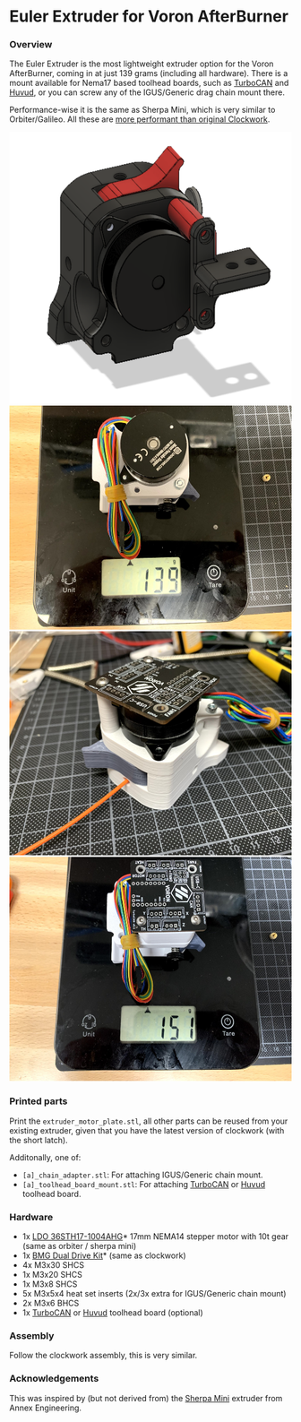 # Euler Extruder for Voron AfterBurner

### Overview

The Euler Extruder is the most lightweight extruder option for the Voron AfterBurner, coming in at just 139 grams (including all hardware). There is a mount available for Nema17 based toolhead boards, such as [TurboCAN] and [Huvud], or you can screw any of the IGUS/Generic drag chain mount there.

Performance-wise it is the same as Sherpa Mini, which is very similar to Orbiter/Galileo. All these are [more performant than original Clockwork].

[TurboCAN]: https://github.com/henrikssn/TurboCAN
[Huvud]: https://github.com/bondus/KlipperToolboard
[more performant than original Clockwork]: https://github.com/Annex-Engineering/Annex-Engineering.github.io/blob/master/extruder_force.md


<img src="Images/0.png" height=486 width=567 />
<img src="Images/1.jpg" height=400 width=533 />
<img src="Images/2.jpg" height=400 width=533 />
<img src="Images/3.jpg" height=400 width=533 />

### Printed parts

Print the `extruder_motor_plate.stl`, all other parts can be reused from your existing extruder, given that you have the latest version of clockwork (with the short latch).

Additonally, one of:

* `[a]_chain_adapter.stl`: For attaching IGUS/Generic chain mount.
* `[a]_toolhead_board_mount.stl`: For attaching [TurboCAN] or [Huvud] toolhead board.

### Hardware

* 1x [LDO 36STH17-1004AHG]* 17mm NEMA14 stepper motor with 10t gear (same as orbiter / sherpa mini)
* 1x [BMG Dual Drive Kit]* (same as clockwork)
* 4x M3x30 SHCS
* 1x M3x20 SHCS
* 1x M3x8 SHCS
* 5x M3x5x4 heat set inserts (2x/3x extra for IGUS/Generic chain mount)
* 2x M3x6 BHCS
* 1x [TurboCAN] or [Huvud] toolhead board (optional)

[LDO 36STH17-1004AHG]: https://www.aliexpress.com/item/4001346055973.html
[BMG Dual Drive Kit]: https://www.aliexpress.com/item/4000021186440.html

### Assembly

Follow the clockwork assembly, this is very similar.

### Acknowledgements

This was inspired by (but not derived from) the [Sherpa Mini] extruder from Annex Engineering.

[Sherpa Mini]: https://github.com/Annex-Engineering/Sherpa_Mini-Extruder